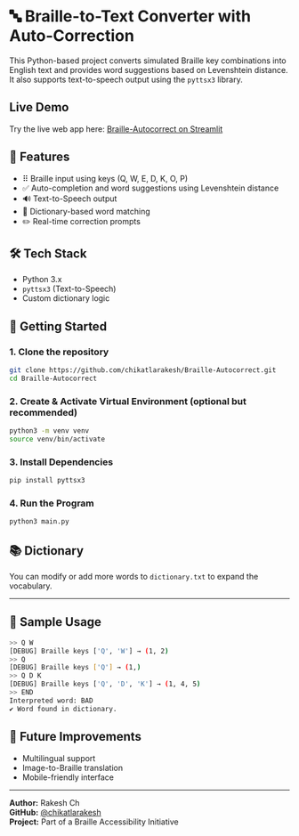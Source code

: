 # 🔤 Braille-to-Text Converter with Auto-Correction

This Python-based project converts simulated Braille key combinations into English text and provides word suggestions based on Levenshtein distance. It also supports text-to-speech output using the `pyttsx3` library.

## Live Demo

Try the live web app here: [Braille-Autocorrect on Streamlit](https://braille-autocorrect.streamlit.app/)

## 📌 Features

- ⠿ Braille input using keys (Q, W, E, D, K, O, P)
- ✅ Auto-completion and word suggestions using Levenshtein distance
- 🔊 Text-to-Speech output
- 📖 Dictionary-based word matching
- ✏️ Real-time correction prompts

## 🛠️ Tech Stack

- Python 3.x
- `pyttsx3` (Text-to-Speech)
- Custom dictionary logic

## 🚀 Getting Started

### 1. Clone the repository

```bash
git clone https://github.com/chikatlarakesh/Braille-Autocorrect.git
cd Braille-Autocorrect
```

### 2. Create & Activate Virtual Environment (optional but recommended)

```bash
python3 -m venv venv
source venv/bin/activate
```

### 3. Install Dependencies

```bash
pip install pyttsx3
```

### 4.  Run the Program

```bash
python3 main.py
```

## 📚 Dictionary

You can modify or add more words to `dictionary.txt` to expand the vocabulary.

---

## 🎯 Sample Usage

```bash
>> Q W
[DEBUG] Braille keys ['Q', 'W'] → (1, 2)
>> Q
[DEBUG] Braille keys ['Q'] → (1,)
>> Q D K
[DEBUG] Braille keys ['Q', 'D', 'K'] → (1, 4, 5)
>> END
Interpreted word: BAD
✔ Word found in dictionary.
```

## 🧠 Future Improvements

- Multilingual support  
- Image-to-Braille translation  
- Mobile-friendly interface  

---

**Author:** Rakesh Ch  
**GitHub:** [@chikatlarakesh](https://github.com/chikatlarakesh)  
**Project:** Part of a Braille Accessibility Initiative
